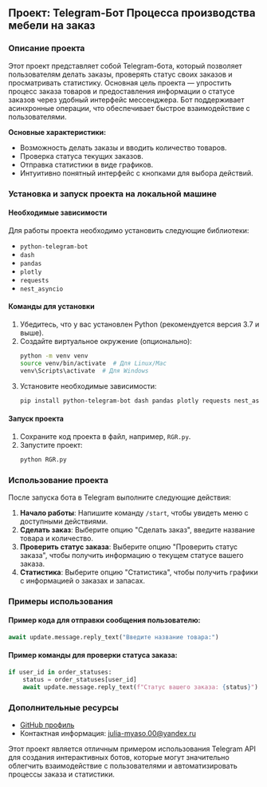 ## Проект: Telegram-Бот Процесса производства мебели на заказ

### Описание проекта
Этот проект представляет собой Telegram-бота, который позволяет пользователям делать заказы, проверять статус своих заказов и просматривать статистику.
Основная цель проекта — упростить процесс заказа товаров и предоставления информации о статусе заказов через удобный интерфейс мессенджера. 
Бот поддерживает асинхронные операции, что обеспечивает быстрое взаимодействие с пользователями.

**Основные характеристики:**
- Возможность делать заказы и вводить количество товаров.
- Проверка статуса текущих заказов.
- Отправка статистики в виде графиков.
- Интуитивно понятный интерфейс с кнопками для выбора действий.

### Установка и запуск проекта на локальной машине

#### Необходимые зависимости
Для работы проекта необходимо установить следующие библиотеки:
- `python-telegram-bot`
- `dash`
- `pandas`
- `plotly`
- `requests`
- `nest_asyncio`

#### Команды для установки
1. Убедитесь, что у вас установлен Python (рекомендуется версия 3.7 и выше).
2. Создайте виртуальное окружение (опционально):
   ```bash
   python -m venv venv
   source venv/bin/activate  # Для Linux/Mac
   venv\Scripts\activate  # Для Windows
   ```
3. Установите необходимые зависимости:
   ```bash
   pip install python-telegram-bot dash pandas plotly requests nest_asyncio
   ```

#### Запуск проекта
1. Сохраните код проекта в файл, например, `RGR.py`.
2. Запустите проект:
   ```bash
   python RGR.py
   ```

### Использование проекта

После запуска бота в Telegram выполните следующие действия:

1. **Начало работы**: Напишите команду `/start`, чтобы увидеть меню с доступными действиями.
2. **Сделать заказ**: Выберите опцию "Сделать заказ", введите название товара и количество.
3. **Проверить статус заказа**: Выберите опцию "Проверить статус заказа", чтобы получить информацию о текущем статусе вашего заказа.
4. **Статистика**: Выберите опцию "Статистика", чтобы получить графики с информацией о заказах и запасах.

### Примеры использования

#### Пример кода для отправки сообщения пользователю:
```python
await update.message.reply_text("Введите название товара:")
```

#### Пример команды для проверки статуса заказа:
```python
if user_id in order_statuses:
    status = order_statuses[user_id]
    await update.message.reply_text(f"Статус вашего заказа: {status}")
```

### Дополнительные ресурсы

- [GitHub профиль]([https://github.com/ваш_профиль](https://github.com/julia-myaso00))
- Контактная информация: julia-myaso.00@yandex.ru

Этот проект является отличным примером использования Telegram API для создания интерактивных ботов, которые могут значительно облегчить взаимодействие с пользователями и автоматизировать процессы заказа и статистики.

